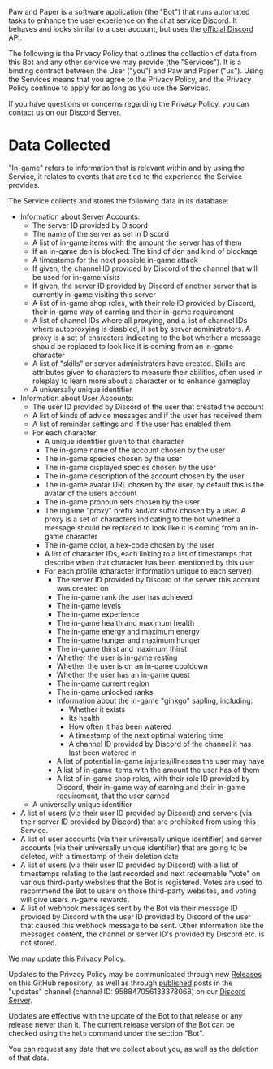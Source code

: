 Paw and Paper is a software application (the "Bot") that runs automated tasks to enhance the user experience on the chat service [Discord](https://discordapp.com).
It behaves and looks similar to a user account, but uses the [official Discord API](https://discord.com/developers/docs/intro).

The following is the Privacy Policy that outlines the collection of data from this Bot and any other service we may provide (the "Services").
It is a binding contract between the User ("you") and Paw and Paper ("us").
Using the Services means that you agree to the Privacy Policy, and the Privacy Policy continue to apply for as long as you use the Services.

If you have questions or concerns regarding the Privacy Policy, you can contact us on our [Discord Server](https://discord.gg/9DENgj8q5Q).

# Data Collected

"In-game" refers to information that is relevant within and by using the Service, it relates to events that are tied to the experience the Service provides.

The Service collects and stores the following data in its database:

- Information about Server Accounts:
  - The server ID provided by Discord
  - The name of the server as set in Discord
  - A list of in-game items with the amount the server has of them
  - If an in-game den is blocked: The kind of den and kind of blockage
  - A timestamp for the next possible in-game attack
  - If given, the channel ID provided by Discord of the channel that will be used for in-game visits
  - If given, the server ID provided by Discord of another server that is currently in-game visiting this server
  - A list of in-game shop roles, with their role ID provided by Discord, their in-game way of earning and their in-game requirement
  - A list of channel IDs where all proxying, and a list of channel IDs where autoproxying is disabled, if set by server administrators. A proxy is a set of characters indicating to the bot whether a message should be replaced to look like it is coming from an in-game character
  - A list of "skills" or server administrators have created. Skills are attributes given to characters to measure their abilities, often used in roleplay to learn more about a character or to enhance gameplay
  - A universally unique identifier
- Information about User Accounts:
  - The user ID provided by Discord of the user that created the account
  - A list of kinds of advice messages and if the user has received them
  - A list of reminder settings and if the user has enabled them
  - For each character:
    - A unique identifier given to that character
    - The in-game name of the account chosen by the user
    - The in-game species chosen by the user
	- The in-game displayed species chosen by the user
    - The in-game description of the account chosen by the user
    - The in-game avatar URL chosen by the user, by default this is the avatar of the users account
    - The in-game pronoun sets chosen by the user
	- The ingame "proxy" prefix and/or suffix chosen by a user. A proxy is a set of characters indicating to the bot whether a message should be replaced to look like it is coming from an in-game character
    - The in-game color, a hex-code chosen by the user
	- A list of character IDs, each linking to a list of timestamps that describe when that character has been mentioned by this user
	- For each profile (character information unique to each server):
	  - The server ID provided by Discord of the server this account was created on
      - The in-game rank the user has achieved
      - The in-game levels
      - The in-game experience
      - The in-game health and maximum health
      - The in-game energy and maximum energy
      - The in-game hunger and maximum hunger
      - The in-game thirst and maximum thirst
      - Whether the user is in-game resting
      - Whether the user is on an in-game cooldown
      - Whether the user has an in-game quest
      - The in-game current region
      - The in-game unlocked ranks
      - Information about the in-game "ginkgo" sapling, including:
        - Whether it exists
        - Its health
        - How often it has been watered
        - A timestamp of the next optimal watering time
        - A channel ID provided by Discord of the channel it has last been watered in
      - A list of potential in-game injuries/illnesses the user may have
      - A list of in-game items with the amount the user has of them
      - A list of in-game shop roles, with their role ID provided by Discord, their in-game way of earning and their in-game requirement, that the user earned
  - A universally unique identifier
- A list of users (via their user ID provided by Discord) and servers (via their server ID provided by Discord) that are prohibited from using this Service.
- A list of user accounts (via their universally unique identifier) and server accounts (via their universally unique identifier) that are going to be deleted, with a timestamp of their deletion date
- A list of users (via their user ID provided by Discord) with a list of timestamps relating to the last recorded and next redeemable "vote" on various third-party websites that the Bot is registered. Votes are used to recommend the Bot to users on those third-party websites, and voting will give users in-game rewards.
- A list of webhook messages sent by the Bot via their message ID provided by Discord with the user ID provided by Discord of the user that caused this webhook message to be sent. Other information like the messages content, the channel or server ID's provided by Discord etc. is not stored.

We may update this Privacy Policy.

Updates to the Privacy Policy may be communicated through new [Releases](https://github.com/MaksiRose/paw-and-paper/releases) on this GitHub repository, as well as through [published](https://support.discord.com/hc/en-us/articles/360032008192-Announcement-Channels-) posts in the "updates" channel (channel ID: 958847056133378068) on our [Discord Server](https://discord.gg/9DENgj8q5Q).

Updates are effective with the update of the Bot to that release or any release newer than it.
The current release version of the Bot can be checked using the `help` command under the section "Bot".

You can request any data that we collect about you, as well as the deletion of that data.